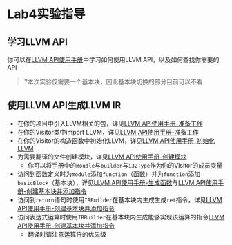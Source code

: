 # Lab4实验指导

## 学习LLVM API

你可以在[LLVM API使用手册](llvm-doc.md)中学习如何使用LLVM API，以及如何查找你需要的API

>?本次实验仅需要一个基本块，因此基本块切换的部分目前可以不看


## 使用LLVM API生成LLVM IR
- 在你的项目中引入LLVM相关的包，详见[LLVM API使用手册-准备工作](llvm-doc.md#准备工作)
- 在你的Visitor类中import LLVM，详见[LLVM API使用手册-准备工作](llvm-doc.md#准备工作)
- 在你的Visitor的构造函数中初始化LLVM，详见[LLVM API使用手册-初始化LLVM](llvm-doc.md#初始化LLVM)
- 为需要翻译的文件创建模块，详见[LLVM API使用手册-创建模块](llvm-doc.md#创建模块)
    - 你可以将手册中的`moudle`与`builder`与`i32Type`作为你的Visitor的成员变量
- 访问到函数定义时为`module`添加`function`（函数）并为`function`添加`basicBlock`（基本块），详见[LLVM API使用手册-生成函数](llvm-doc.md#生成函数)与[LLVM API使用手册-创建基本块并添加指令](llvm-doc.md#创建基本块并添加指令)
- 访问到`return`语句时使用`IRBuilder`在基本块内生成生成`ret`指令，详见[LLVM API使用手册-创建基本块并添加指令](llvm-doc.md#创建基本块并添加指令)
- 访问表达式运算时使用`IRBuilder`在基本块内生成能够实现该运算的指令[LLVM API使用手册-创建基本块并添加指令](llvm-doc.md#创建基本块并添加指令)
    - 翻译时请注意运算符的优先级
